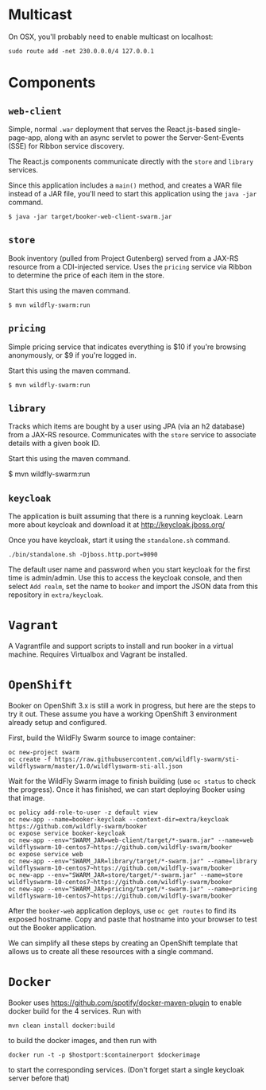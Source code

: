 # Multicast

On OSX, you'll probably need to enable multicast on localhost:

    sudo route add -net 230.0.0.0/4 127.0.0.1

# Components

## `web-client`

Simple, normal `.war` deployment that serves the React.js-based
single-page-app, along with an async servlet to power the
Server-Sent-Events (SSE) for Ribbon service discovery.

The React.js components communicate directly with the `store`
and `library` services.

Since this application includes a `main()` method, and creates
a WAR file instead of a JAR file, you'll need to start this
application using the `java -jar` command.

    $ java -jar target/booker-web-client-swarm.jar

##  `store`

Book inventory (pulled from Project Gutenberg) served from
a JAX-RS resource from a CDI-injected service.  Uses the
`pricing` service via Ribbon to determine the price of each
item in the store.

Start this using the maven command.

    $ mvn wildfly-swarm:run

## `pricing`

Simple pricing service that indicates everything is $10 if
you're browsing anonymously, or $9 if you're logged in.

Start this using the maven command.

    $ mvn wildfly-swarm:run

## `library`

Tracks which items are bought by a user using JPA (via an h2
database) from a JAX-RS resource.  Communicates with the `store`
service to associate details with a given book ID.

Start this using the maven command.

$ mvn wildfly-swarm:run

## `keycloak`

The application is built assuming that there is a running keycloak.
Learn more about keycloak and download it at http://keycloak.jboss.org/

Once you have keycloak, start it using the `standalone.sh` command.

    ./bin/standalone.sh -Djboss.http.port=9090

The default user name and password when you start keycloak for the first
time is admin/admin. Use this to access the keycloak console, and then
select `Add realm`, set the name to `booker` and import the JSON data
from this repository in `extra/keycloak`.

# `Vagrant`
A Vagrantfile and support scripts to install and run booker in a
virtual machine. Requires Virtualbox and Vagrant be installed.

# `OpenShift`

Booker on OpenShift 3.x is still a work in progress, but here are the
steps to try it out. These assume you have a working OpenShift 3
environment already setup and configured.

First, build the WildFly Swarm source to image container:

    oc new-project swarm
    oc create -f https://raw.githubusercontent.com/wildfly-swarm/sti-wildflyswarm/master/1.0/wildflyswarm-sti-all.json

Wait for the WildFly Swarm image to finish building (use `oc status` to
check the progress). Once it has finished, we can start deploying
Booker using that image.

    oc policy add-role-to-user -z default view
    oc new-app --name=booker-keycloak --context-dir=extra/keycloak https://github.com/wildfly-swarm/booker
    oc expose service booker-keycloak
    oc new-app --env="SWARM_JAR=web-client/target/*-swarm.jar" --name=web wildflyswarm-10-centos7~https://github.com/wildfly-swarm/booker
    oc expose service web
    oc new-app --env="SWARM_JAR=library/target/*-swarm.jar" --name=library wildflyswarm-10-centos7~https://github.com/wildfly-swarm/booker
    oc new-app --env="SWARM_JAR=store/target/*-swarm.jar" --name=store wildflyswarm-10-centos7~https://github.com/wildfly-swarm/booker
    oc new-app --env="SWARM_JAR=pricing/target/*-swarm.jar" --name=pricing wildflyswarm-10-centos7~https://github.com/wildfly-swarm/booker

After the `booker-web` application deploys, use `oc get routes` to
find its exposed hostname. Copy and paste that hostname into your
browser to test out the Booker application.

We can simplify all these steps by creating an OpenShift template that
allows us to create all these resources with a single command.


# `Docker`

Booker uses https://github.com/spotify/docker-maven-plugin to enable docker build for the 4 services. Run with

    mvn clean install docker:build

to build the docker images, and then run with

    docker run -t -p $hostport:$containerport $dockerimage

to start the corresponding services. (Don't forget start a single keycloak server before that)
